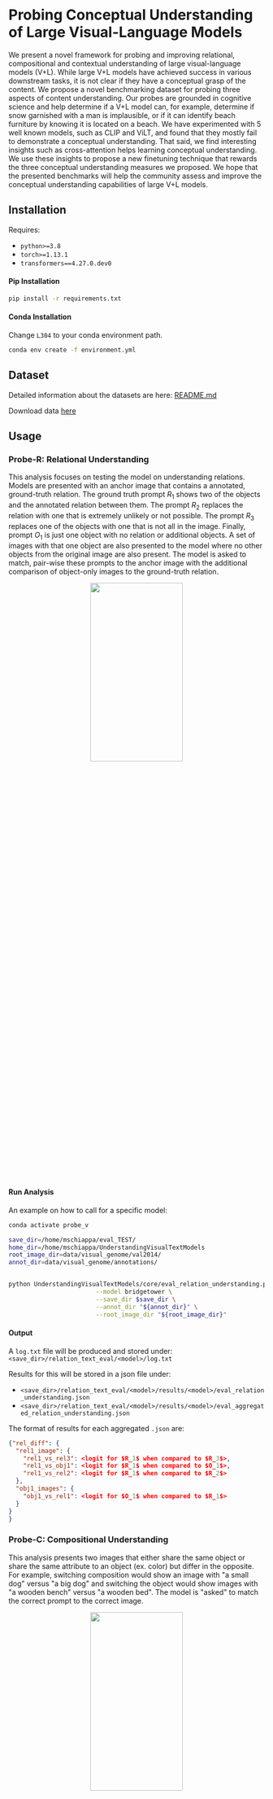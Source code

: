 # Probing Conceptual Understanding of Large Visual-Language Models
We present a novel framework for probing and improving relational, compositional and contextual understanding of large 
visual-language models (V+L). While large V+L models have achieved success in various downstream tasks, it is not clear 
if they have a conceptual grasp of the content. We propose a novel benchmarking dataset for probing three aspects of 
content understanding. Our probes are grounded in cognitive science and help determine if a V+L model can, for example, 
determine if snow garnished with a man is implausible, or if it can identify beach furniture by knowing it is located on
a beach. We have experimented with 5 well known models, such as CLIP and ViLT, and found that they mostly fail to 
demonstrate a conceptual understanding. That said, we find interesting insights such as cross-attention helps learning 
conceptual understanding. We use these insights to propose a new finetuning technique that rewards the three conceptual 
understanding measures we proposed. We hope that the presented benchmarks will help the community assess and improve the 
conceptual understanding capabilities of large V+L models.


## Installation
Requires:
* `python>=3.8` 
* `torch>=1.13.1`
* `transformers==4.27.0.dev0`

#### Pip Installation
```bash
pip install -r requirements.txt
```

#### Conda Installation
Change `L304` to your conda environment path. 
```bash
conda env create -f environment.yml
```

## Dataset
Detailed information about the datasets are here: [README.md](new_datasets/README.md)

Download data [here](https://www.crcv.ucf.edu/data1/probe_rcb/) 

## Usage
### Probe-R: Relational Understanding
This analysis focuses on testing the model on understanding relations. Models are presented with an anchor image that 
contains a annotated, ground-truth relation. The ground truth prompt $R_1$ shows two of the objects and the annotated
relation between them. The prompt $R_2$ replaces the relation with one that is extremely unlikely or not possible. 
The prompt $R_3$ replaces one of the objects with one that is not all in the image. Finally, prompt $O_1$ is just 
one object with no relation or additional objects. A set of images with that one object are also presented to the model
where no other objects from the original image are also present. The model is asked to match, pair-wise these prompts
to the anchor image with the additional comparison of object-only images to the ground-truth relation.

<p align="center">
  <img width="60%" height="30%" src="images/ProbeR.png" />
</p>

#### Run Analysis
An example on how to call for a specific model:

```bash
conda activate probe_v

save_dir=/home/mschiappa/eval_TEST/
home_dir=/home/mschiappa/UnderstandingVisualTextModels
root_image_dir=data/visual_genome/val2014/
annot_dir=data/visual_genome/annotations/


python UnderstandingVisualTextModels/core/eval_relation_understanding.py \
                        --model bridgetower \
                        --save_dir $save_dir \
                        --annot_dir "${annot_dir}" \
                        --root_image_dir "${root_image_dir}"
```

#### Output
A `log.txt` file will be produced and stored under:  `<save_dir>/relation_text_eval/<model>/log.txt`

Results for this will be stored in a json file under:

* `<save_dir>/relation_text_eval/<model>/results/<model>/eval_relation_understanding.json`
* `<save_dir>/relation_text_eval/<model>/results/<model>/eval_aggregated_relation_understanding.json`

The format of results for each aggregated `.json` are:
```json
{"rel_diff": {
  "rel1_image": {
    "rel1_vs_rel3": <logit for $R_1$ when compared to $R_3$>, 
    "rel1_vs_obj1": <logit for $R_1$ when compared to $O_1$>, 
    "rel1_vs_rel2": <logit for $R_1$ when compared to $R_2$>
  }, 
  "obj1_images": {
    "obj1_vs_rel1": <logit for $O_1$ when compared to $R_1$>
  }
}
}

```

### Probe-C: Compositional Understanding
This analysis presents two images that either share the same object or share the same attribute to an object (ex. color)
but differ in the opposite. For example, switching composition would show an image with "a small dog" versus "a big dog" 
and switching the object would show images with "a wooden bench" versus "a wooden bed".
The model is "asked" to match the correct prompt to the correct image.

<p align="center">
  <img width="60%" height="30%" src="images/ProbeC.png" />
</p>

#### Run Analysis
An example on how to call for a specific model:
```bash
conda activate probe_v

save_dir=/home/mschiappa/eval_TEST/
home_dir=/home/mschiappa/UnderstandingVisualTextModels
root_image_dir=data/coco/val2014/
annot_dir=data/coco/annotations/


python UnderstandingVisualTextModels/core/eval_compositional_understanding.py  \
                        --model bridgetower \
                        --save_dir ${save_dir} \
                        --home_dir ${home_dir} \
                        --root_image_dir "${root_image_dir}"
```


#### Output
A `log.txt` file will be produced and stored under:  `<save_dir>/compositional_text_eval/<model>/log.txt`

Results for this will be stored in a json file under:
* `<save_dir>/compositional_text_eval/<model>/results/eval_compositional_switching_composition_understanding.json`
* `<save_dir>/compositional_text_eval/<model>/results/eval_compositional_switching_object_understanding.json`
* `<save_dir>/compositional_text_eval/<model>/results/eval_aggregated_compositional_switching_composition_understanding.json`
* `<save_dir>/compositional_text_eval/<model>/results/eval_aggregated_compositional_switching_object_understanding.json`

The format of results for each aggregated `.json` are:
```json
{"rel_diff": {
  "image1": 
  {
    "prompt1": <mean logit matching prompt>, 
    "prompt2": <mean logit non-matching prompt>,
  }, 
  "image2": {
    "prompt1": <mean logit non-matching prompt>, 
    "prompt2": <mean logit matching prompt>
  }}, 
  "acc": {
    "text_correct": <accuracy on matching text to image>, 
    "image_correct": <accuracy on matching image to text>, 
    "group_correct": <accuracy on both directions>
  }
}
```

### Probe-B: Context/Background Understanding
This compares images by changing the background. The first is the anchor image where the image is kept the same. 
The next is an image with a random patch that does not cover any annotated objects. The third is where all background is
replaced with a filler. The filler options are:
* `black`
* `gray`
* `scene`
* `noise`

<p align="center">
  <img width="60%" height="30%" src="images/ProbeB.png" />
</p>

#### Run Analysis
An example on how to call for a specific model:
```bash
conda activate probe_v

root_image_orig_dir=data/coco/val2014/
root_image_patch_dir=data/coco/val2014_random_patch_dataset
root_image_mod_dir=data/coco/val2014_background_removed_dataset
annot_dir=data/context
save_dir=results

FILL_TYPES="
scene
noise
black
gray
"

for FILL in $FILL_TYPES
do
    echo "Running BridgeTower with fill ${FILL}"
    python UnderstandingVisualTextModels/core/eval_context_understanding.py \
                            --model bridgetower \
                            --save_dir ${save_dir} \
                            --root_image_mod_dir "${root_image_mod_dir}" \
                            --root_image_patch_dir "${root_image_patch_dir}" \
                            --root_image_orig_dir "${root_image_orig_dir}" \
                            --annot_dir ${annot_dir} \
                            --fill_type $FILL
done
```


#### Output
A `log.txt` file will be produced and stored under:  `<save_dir>/context_text_eval/<model>/log.txt`

Results for this will be stored in a json file under:
* `<save_dir>/context_text_eval/<model>/results/<model>/eval_context_background_<filler>_understanding.json`
* `<save_dir>/context_text_eval/<model>/results/<model>/eval_aggregated_context_background_<filler>_understanding.json`

The format of results for each aggregated `.json` are:
```json
{
  "gt_ap": <AP of all objects in original image>, 
  "mod_ap": <AP of all objects in image with all background removed>, 
  "patch_ap": <AP of all objects in image with random patch in background>, 

  "change_gt_mod_ap": <Change in AP between original image and background replaced image>, 
  "change_gt_patch_ap": <Change in AP from original image and image with random background patch>, 
  "change_patch_mod_ap": <Change in AP from image with background patch and image with background replaced>, 

  "relative_robustness_gt_mod_ap": <Relative change in AP between original image and background replaced image>, 
  "relative_robustness_gt_patch_ap": <Relative change in AP between original image and patch in background image>, 
  "relative_robustness_patch_mod_ap": <Relative change in AP between background patch image and background replaced image>, 
  
  "change_gt_mod_conf": <Mean change in logit scores between original image and background replaced image>, 
  "change_patch_mod_conf": <Mean change in logit scores between random patch image and background replaced image>, 
  "change_gt_patch_conf": <Mean change in logit scores between original image and background patch image>
}
```


### Probe-B: Context/Background Understanding by Object Co-Occurence
This compares images by changing the background AND other objects in the image. The first is the anchor image where 
the image has the background replaced but all objects are present. 
The next is an image with a random patch that does not cover any annotated objects. The third is where all background is
replaced with a filler AND all other objects are removed. The model is being measured by how well it
can detect the remaining object when all other objects are there compared to when they are not. The filler options are:
* `black`
* `gray`
* `scene`
* `noise`


#### Run Analysis
An example on how to call for a specific model:
```bash
conda activate probe_v

root_ima
root_image_orig_dir=data/coco/val2014_background_removed_dataset
root_image_patch_dir=data/coco/val2014_random_patch_dataset
root_image_mod_dir=data/coco/val2014_background_removed_and_cooccurrence_dataset
annot_dir=data/context
save_dir=results

FILL_TYPES="
scene
noise
gray
black
"

for FILL in $FILL_TYPES
do
    echo "Running ${MODEL} with fill ${FILL}"
    python UnderstandingVisualTextModels/core/eval_cooccurence_understanding.py \
                            --model bridgetower \
                            --save_dir $save_dir \
                            --root_image_mod_dir "${root_image_mod_dir}" \
                            --root_image_patch_dir "${root_image_patch_dir}" \
                            --root_image_orig_dir "${root_image_orig_dir}" \
                            --annot_dir ${annot_dir} \
                            --fill_type ${FILL}
done
```


#### Output
A `log.txt` file will be produced and stored under:  `<save_dir>/cooccurrence_text_eval/<model>/log.txt`

Results for this will be stored in a json file under:
* `<save_dir>/cooccurrence_text_eval/<model>/results/<model>/eval_aggregated_cooccurence_<filler>_understanding.json`
* `<save_dir>/cooccurrence_text_eval/<model>/results/<model>/eval_cooccurence_<filler>_understanding.json`

The format of results for each aggregated `.json` are:
```json
{
  "all_objects_ap": [], 
  "gt_single_object_acc": <acc of single object when background removed but all other objects present>, 
  "patch_single_object_acc": <accuracy of single object when random patch in background>, 
  "mod_single_object_acc": <acc of single object when both background and all other objects removed>,
  
  "gt_mod_change_conf": <change in logit score of single object when background removed vs. both background AND objects removed>, 
  "gt_patch_change_conf": <change in logit score of single object when random patch in background vs. just background removed>, 
  "patch_mod_change_conf": <change in logit score of single object when patch in background vs. background AND objects removed>,
}
```

# Licensing
The proposed dataset is altered from [COCO](https://cocodataset.org/#home) and [Visual Genome](https://www.visualgenome.org/) which are under the Creative Commons Attribution 4.0. This extends to our dataset as they are modifications to these original datasets.

**BridgeTower**, **FLAVA**, **CLIP** and **ViLT** uses an MIT License. The [patching scheme](https://model-patching.github.io) for our exploratory baseline experiment also uses an MIT license. Additionally, code used to implement these models utilizes [HuggingFace](https://model-patching.github.io) which has a Pylar AI creative ML License 0.0 license. 

# Related Asset & Acknowledgment
Our work is relies on the open-source models built and inspired by several assets. 
We gratefully thank the authors for their open-source projects that 
allowed this benchmark to be possible:

* [COCO Dataset](https://cocodataset.org/#home)
* [Visual Genome Project](https://www.visualgenome.org/)
* [NLTK](https://www.nltk.org/)
* [Bridgetower](https://github.com/microsoft/BridgeTower)
* [ViLT](https://github.com/dandelin/ViLT)
* [FLAVA](https://flava-model.github.io/)
* [OpenAI CLIP](https://github.com/mlfoundations/open_clip)
* [HuggingFace](https://huggingface.co/)

